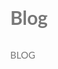 # Blog
<!DOCTYPE html>
<html>
<head>
<meta name="viewport" content="width=device-width, initial-scale=1">
<style>
body, html {
  height: 100%;
  margin: 0;
  font: 400 15px/1.8 "Lato", sans-serif;
  color: #777;
}

.bgimg-1, .bgimg-2, .bgimg-3 {
  position: relative;
  opacity: 0.95;
  background-attachment: fixed;
  background-position: center;
  background-repeat: no-repeat;
  background-size: cover;

}
.bgimg-1 {
  background-image: url("1.jpg");
  min-height: 100%;
}

.bgimg-2 {
  background-image: url("2.jpg");
  min-height: 400px;
}

.bgimg-3 {
  background-image: url("3.jpg");
  min-height: 400px;
}

.caption {
  position: absolute;
  left: 0;
  top: 50%;
  width: 100%;
  text-align: center;
  color: #000;
}

.caption span.border {
  background-color: #111;
  color: #fff;
  padding: 18px;
  font-size: 25px;
  letter-spacing: 10px;
}

h3 {
  letter-spacing: 5px;
  text-transform: uppercase;
  font: 20px "Lato", sans-serif;
  color: #111;
}

/* Turn off parallax scrolling for tablets and phones */
@media only screen and (max-device-width: 1024px) {
  .bgimg-1, .bgimg-2, .bgimg-3 {
    background-attachment: scroll;
  }
}
</style>
</head>
<body>

<div class="bgimg-1">
  <div class="caption">
  <span class="border">BLOG</span>
  </div>
</div>

<div style="color: #777;background-color:white;text-align:center;padding:50px 80px;text-align: justify;">
  <h3 style="text-align:center;">NATURE</h3>
  <p>Nature, in the broadest sense, is the natural, physical, material world or universe. "Nature" can refer to the phenomena of the physical world, and also to life in general. The study of nature is a large, if not the only, part of science. Although humans are part of nature, human activity is often understood as a separate category from other natural phenomena.</p>
</div>

<div class="bgimg-2">
  <div class="caption">
  <span class="border" style="background-color:transparent;font-size:25px;color: #f7f7f7;">ISLAND</span>
  </div>
</div>

<div style="position:relative;">
  <div style="color:#ddd;background-color:#282E34;text-align:center;padding:50px 80px;text-align: justify;">
  <p>An island or isle is any piece of subcontinental land that is surrounded by water. Very small islands such as emergent land features on atolls can be called islets, skerries, cays or keys. An island in a river or a lake island may be called an eyot or ait, and a small island off the coast may be called a holm.</p>
  </div>
</div>

<div class="bgimg-3">
  <div class="caption">
  <span class="border" style="background-color:transparent;font-size:25px;color: #f7f7f7;">RIVER</span>
  </div>
</div>

<div style="position:relative;">
  <div style="color:#ddd;background-color:#282E34;text-align:center;padding:50px 80px;text-align: justify;">
  <p>
A river is a natural flowing watercourse, usually freshwater, flowing towards an ocean, sea, lake or another river. In some cases a river flows into the ground and becomes dry at the end of its course without reaching another body of water. </p>
  </div>
</div>

<div class="bgimg-1">
  <div class="caption">
  <span class="border">COOL!</span>
  </div>
</div>
<footer>
  <p>Blogger: Buddharatna Hingole<br>
     JOIN ME ON</p>
</footer>
<ul class="social-icons">
    <li><a href="http://www.facebook.com"><img src="f.jpg" style="width:1%"/></a></li>
    <li><a href="http://www.twitter.com"><img src="t.jpg" style="width:1%"/></a></li>
    <li><a href="http://www.instagram.com"><img src="i.jpg" style="width:1%"/></a></li>
</ul>

</body>
</html>
